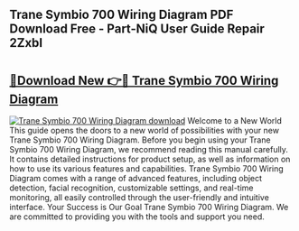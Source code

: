## Trane Symbio 700 Wiring Diagram PDF Download Free - Part-NiQ User Guide Repair 2ZxbI

# <h2><a href="http://dfovk33.blite.top/?on=Trane+Symbio+700+Wiring+Diagram">🔗Download New 👉🔴 Trane Symbio 700 Wiring Diagram</a></h2>

[![Trane Symbio 700 Wiring Diagram download](https://i.imgur.com/lujVjoI.png)](http://dfovk33.blite.top/?on=Trane+Symbio+700+Wiring+Diagram)
Welcome to a New World This guide opens the doors to a new world of possibilities with your new Trane Symbio 700 Wiring Diagram. Before you begin using your Trane Symbio 700 Wiring Diagram, we recommend reading this manual carefully. It contains detailed instructions for product setup, as well as information on how to use its various features and capabilities. Trane Symbio 700 Wiring Diagram comes with a range of advanced features, including object detection, facial recognition, customizable settings, and real-time monitoring, all easily controlled through the user-friendly and intuitive interface. Your Success is Our Goal Trane Symbio 700 Wiring Diagram. We are committed to providing you with the tools and support you need.
